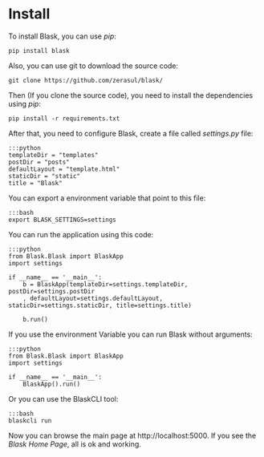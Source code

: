 # Install

To install Blask, you can use _pip_:

```pip install blask```

Also, you can use git to download the source code:

```git clone https://github.com/zerasul/blask/```

Then (If you clone the source code), you need to install the dependencies using _pip_:

```pip install -r requirements.txt```

After that, you need to configure Blask, create a file called _settings.py_ file:

    :::python
    templateDir = "templates"
    postDir = "posts"
    defaultLayout = "template.html"
    staticDir = "static"
    title = "Blask"

You can export a environment variable that point to this file:

    :::bash
    export BLASK_SETTINGS=settings
    
You can run the application using this code:

    :::python
    from Blask.Blask import BlaskApp
    import settings

    if __name__ == '__main__':
        b = BlaskApp(templateDir=settings.templateDir, postDir=settings.postDir
        , defaultLayout=settings.defaultLayout, staticDir=settings.staticDir, title=settings.title)
        
        b.run()
If you use the environment Variable you can run Blask without arguments:

    :::python
    from Blask.Blask import BlaskApp
    import settings

    if __name__ == '__main__':
        BlaskApp().run()
        
Or you can use the BlaskCLI tool:
    
    :::bash
    blaskcli run

Now you can browse the main page at http://localhost:5000. If you see the *Blask Home Page*, all is ok and working.
